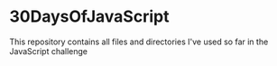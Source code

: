 <h1>30DaysOfJavaScript</h1>
<p>This repository contains all files and directories I've used so far in the JavaScript challenge</p>
